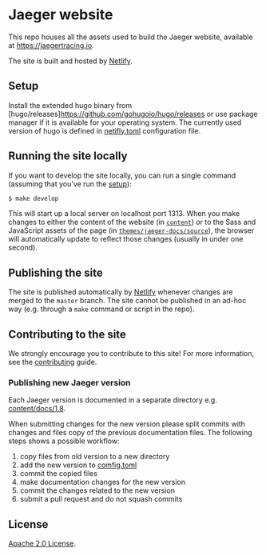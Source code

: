 # Jaeger website

This repo houses all the assets used to build the Jaeger website, available at https://jaegertracing.io.

The site is built and hosted by [Netlify](https://www.netlify.com/).

## Setup

Install the extended hugo binary from [hugo/releases]https://github.com/gohugoio/hugo/releases or
use package manager if it is available for your operating system.
The currently used version of hugo is defined in [netifly.toml](./netifly.toml) configuration file.

## Running the site locally

If you want to develop the site locally, you can run a single command (assuming that you've run the [setup](#setup)):

```bash
$ make develop
```

This will start up a local server on localhost port 1313. When you make changes to either the content of the website (in [`content`](content)) *or* to the Sass and JavaScript assets of the page (in [`themes/jaeger-docs/source`](themes/jaeger-docs/source)), the browser will automatically update to reflect those changes (usually in under one second).

## Publishing the site

The site is published automatically by [Netlify](https://www.netlify.com/) whenever changes are merged to the `master` branch. The site cannot be published in an ad-hoc way (e.g. through a `make` command or script in the repo).

## Contributing to the site

We strongly encourage you to contribute to this site! For more information, see the [contributing](CONTRIBUTING.md) guide.

### Publishing new Jaeger version

Each Jaeger version is documented in a separate directory e.g. [content/docs/1.8](./content/docs//1.8).

When submitting changes for the new version please split commits with changes
and files copy of the previous documentation files. The following steps shows
a possible workflow:

1. copy files from old version to a new directory
2. add the new version to [comfig.toml](./config.toml)
3. commit the copied files
4. make documentation changes for the new version
5. commit the changes related to the new version
6. submit a pull request and do not squash commits

## License

[Apache 2.0 License](./LICENSE).

